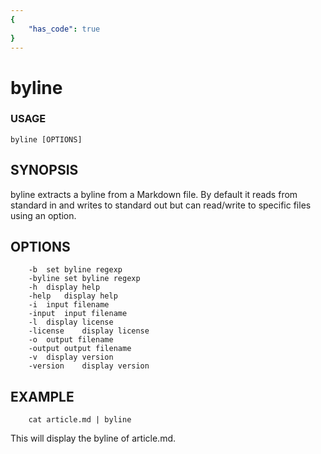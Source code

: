 ```yaml
---
{
    "has_code": true
}
---
```


# byline

### USAGE

    byline [OPTIONS]

## SYNOPSIS

byline extracts a byline from a Markdown file. By default it reads
from standard in and writes to standard out but can read/write
to specific files using an option.

## OPTIONS

```
	-b	set byline regexp
	-byline	set byline regexp
	-h	display help
	-help	display help
	-i	input filename
	-input	input filename
	-l	display license
	-license	display license
	-o	output filename
	-output	output filename
	-v	display version
	-version	display version
```

## EXAMPLE

```shell
    cat article.md | byline
```

This will display the byline of article.md.

